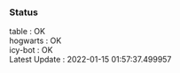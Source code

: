 ### Status


table : OK  
hogwarts : OK  
icy-bot : OK  
Latest Update : 2022-01-15 01:57:37.499957
